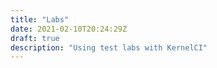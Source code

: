 ```yaml
---
title: "Labs"
date: 2021-02-10T20:24:29Z
draft: true
description: "Using test labs with KernelCI"
---
```

